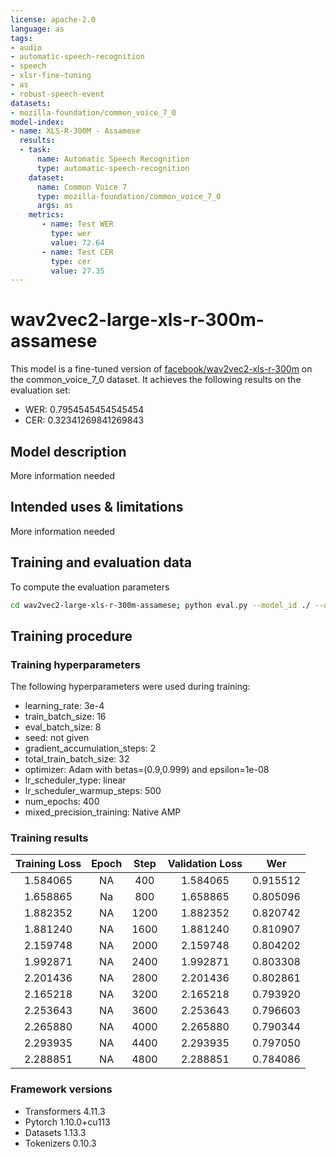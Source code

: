 ```yaml
---
license: apache-2.0
language: as
tags:
- audio
- automatic-speech-recognition
- speech
- xlsr-fine-tuning
- as
- robust-speech-event
datasets:
- mozilla-foundation/common_voice_7_0
model-index:
- name: XLS-R-300M - Assamese
  results:
  - task: 
      name: Automatic Speech Recognition 
      type: automatic-speech-recognition
    dataset:
      name: Common Voice 7
      type: mozilla-foundation/common_voice_7_0
      args: as
    metrics:
       - name: Test WER
         type: wer
         value: 72.64
       - name: Test CER
         type: cer
         value: 27.35
---
```


# wav2vec2-large-xls-r-300m-assamese

This model is a fine-tuned version of [facebook/wav2vec2-xls-r-300m](https://huggingface.co/facebook/wav2vec2-xls-r-300m) on the common_voice_7_0 dataset.
It achieves the following results on the evaluation set:

- WER: 0.7954545454545454
- CER: 0.32341269841269843

## Model description

More information needed

## Intended uses & limitations

More information needed

## Training and evaluation data

To compute the evaluation parameters

```bash
cd wav2vec2-large-xls-r-300m-assamese; python eval.py --model_id ./ --dataset mozilla-foundation/common_voice_7_0 --config as --split test --log_outputs
```

## Training procedure

### Training hyperparameters

The following hyperparameters were used during training:

- learning_rate: 3e-4
- train_batch_size: 16
- eval_batch_size: 8
- seed: not given
- gradient_accumulation_steps: 2
- total_train_batch_size: 32
- optimizer: Adam with betas=(0.9,0.999) and epsilon=1e-08
- lr_scheduler_type: linear
- lr_scheduler_warmup_steps: 500
- num_epochs: 400
- mixed_precision_training: Native AMP

### Training results

| Training Loss | Epoch  | Step | Validation Loss | Wer      |
|:-------------:|:------:|:----:|:---------------:|:------:  |
| 1.584065      | NA     | 400  | 1.584065        | 0.915512 |
| 1.658865      | Na     | 800  | 1.658865        | 0.805096 |
| 1.882352      | NA     | 1200 | 1.882352        | 0.820742 |
| 1.881240      | NA     | 1600 | 1.881240        | 0.810907 |
| 2.159748      | NA     | 2000 | 2.159748        | 0.804202 |
| 1.992871      | NA     | 2400 | 1.992871        | 0.803308 |
| 2.201436      | NA     | 2800 | 2.201436        | 0.802861 |
| 2.165218      | NA     | 3200 | 2.165218        | 0.793920 |
| 2.253643      | NA     | 3600 | 2.253643        | 0.796603 |
| 2.265880      | NA     | 4000 | 2.265880        | 0.790344 |
| 2.293935      | NA     | 4400 | 2.293935        | 0.797050 |
| 2.288851      | NA     | 4800 | 2.288851        | 0.784086 |


### Framework versions

- Transformers 4.11.3
- Pytorch 1.10.0+cu113
- Datasets 1.13.3
- Tokenizers 0.10.3
